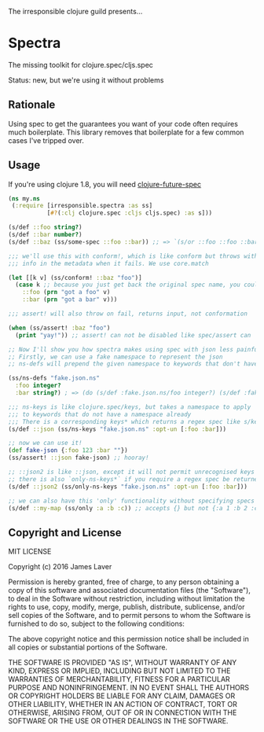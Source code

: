 The irresponsible clojure guild presents...

# Spectra

The missing toolkit for clojure.spec/cljs.spec

Status: new, but we're using it without problems

## Rationale

Using spec to get the guarantees you want of your code often requires
much boilerplate. This library removes that boilerplate for a few
common cases I've tripped over.

## Usage

If you're using clojure 1.8, you will need [clojure-future-spec](https://github.com/tonsky/clojure-future-spec)

```clojure
(ns my.ns
 (:require [irresponsible.spectra :as ss]
           [#?(:clj clojure.spec :cljs cljs.spec) :as s]))

(s/def ::foo string?)
(s/def ::bar number?)
(s/def ::baz (ss/some-spec ::foo ::bar)) ;; => `(s/or ::foo ::foo ::bar ::bar)

;;; we'll use this with conform!, which is like conform but throws with helpful
;;; info in the metadata when it fails. We use core.match

(let [[k v] (ss/conform! ::baz "foo")]
  (case k ;; because you just get back the original spec name, you could recurse!
    ::foo (prn "got a foo" v)
	::bar (prn "got a bar" v)))

;;; assert! will also throw on fail, returns input, not conformation

(when (ss/assert! :baz "foo")
  (print "yay!")) ;; assert! can not be disabled like spec/assert can

;; Now I'll show you how spectra makes using spec with json less painful!
;; Firstly, we can use a fake namespace to represent the json
;; ns-defs will prepend the given namespace to keywords that don't have them

(ss/ns-defs "fake.json.ns"
  :foo integer?
  :bar string?) ; => (do (s/def :fake.json.ns/foo integer?) (s/def :fake.json.ns/bar string?))

;;; ns-keys is like clojure.spec/keys, but takes a namespace to apply
;;; to keywords that do not have a namespace already
;;; There is a corresponding keys* which returns a regex spec like s/keys*
(s/def ::json (ss/ns-keys "fake.json.ns" :opt-un [:foo :bar]))

;; now we can use it!
(def fake-json {:foo 123 :bar ""})
(ss/assert! ::json fake-json) ;; hooray!

;; ::json2 is like ::json, except it will not permit unrecognised keys
;; there is also `only-ns-keys*` if you require a regex spec be returned
(s/def ::json2 (ss/only-ns-keys "fake.json.ns" :opt-un [:foo :bar]))

;; we can also have this 'only' functionality without specifying specs for the keys
(s/def ::my-map (ss/only :a :b :c)) ;; accepts {} but not {:a 1 :b 2 :c 3 :d 4}
```

## Copyright and License

MIT LICENSE

Copyright (c) 2016 James Laver

Permission is hereby granted, free of charge, to any person obtaining a copy of this software and associated documentation files (the "Software"), to deal in the Software without restriction, including without limitation the rights to use, copy, modify, merge, publish, distribute, sublicense, and/or sell copies of the Software, and to permit persons to whom the Software is furnished to do so, subject to the following conditions:

The above copyright notice and this permission notice shall be included in all copies or substantial portions of the Software.

THE SOFTWARE IS PROVIDED "AS IS", WITHOUT WARRANTY OF ANY KIND, EXPRESS OR IMPLIED, INCLUDING BUT NOT LIMITED TO THE WARRANTIES OF MERCHANTABILITY, FITNESS FOR A PARTICULAR PURPOSE AND NONINFRINGEMENT. IN NO EVENT SHALL THE AUTHORS OR COPYRIGHT HOLDERS BE LIABLE FOR ANY CLAIM, DAMAGES OR OTHER LIABILITY, WHETHER IN AN ACTION OF CONTRACT, TORT OR OTHERWISE, ARISING FROM, OUT OF OR IN CONNECTION WITH THE SOFTWARE OR THE USE OR OTHER DEALINGS IN THE SOFTWARE.

